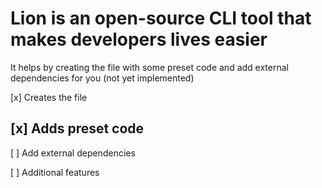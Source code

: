 # Lion is an open-source CLI tool that makes developers lives easier

It helps by creating the file with some preset code and add external dependencies for you (not yet implemented)

[x] Creates the file

[x] Adds preset code
---

[ ] Add external dependencies

[ ] Additional features
